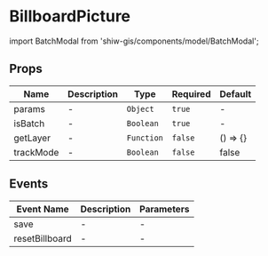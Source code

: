 # BillboardPicture

import BatchModal from 'shiw-gis/components/model/BatchModal';

## Props

<!-- @vuese:BillboardPicture:props:start -->
|Name|Description|Type|Required|Default|
|---|---|---|---|---|
|params|-|`Object`|`true`|-|
|isBatch|-|`Boolean`|`true`|-|
|getLayer|-|`Function`|`false`|() => {}|
|trackMode|-|`Boolean`|`false`|false|

<!-- @vuese:BillboardPicture:props:end -->


## Events

<!-- @vuese:BillboardPicture:events:start -->
|Event Name|Description|Parameters|
|---|---|---|
|save|-|-|
|resetBillboard|-|-|

<!-- @vuese:BillboardPicture:events:end -->


